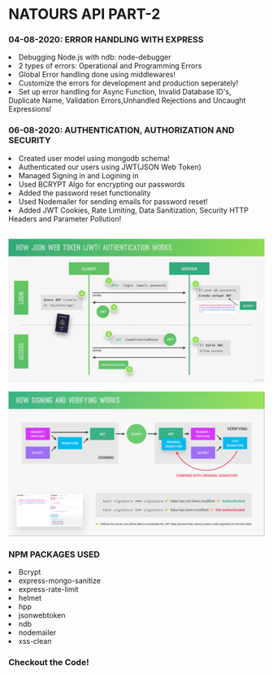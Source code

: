 # NATOURS API PART-2

### 04-08-2020: ERROR HANDLING WITH EXPRESS

<li> Debugging Node.js with ndb: node-debugger</li>
<li> 2 types of errors: Operational and Programming Errors</li>
<li> Global Error handling done using middlewares!</li>
<li> Customize the errors for development and production seperately!</li>
<li> Set up error handling for Async Function, Invalid Database ID's, Duplicate Name, Validation Errors,Unhandled Rejections and Uncaught Expressions!</li>

### 06-08-2020: AUTHENTICATION, AUTHORIZATION AND SECURITY

<li> Created user model using mongodb schema!</li>
<li> Authenticated our users using JWT(JSON Web Token)</li>
<li> Managed Signing in and Logining in</li>
<li> Used BCRYPT Algo for encrypting our passwords</li>
<li> Added the password reset functionality</li>
<li> Used Nodemailer for sending emails for password reset!</li>
<li> Added JWT Cookies, Rate Limiting, Data Sanitization, Security HTTP Headers and Parameter Pollution!</li><br>

<img src='./img2.jpg'></img>

<img src='./img1.jpg'></img>

### NPM PACKAGES USED
<li>Bcrypt</li>
<li>express-mongo-sanitize</li>
<li>express-rate-limit</li>
<li>helmet</li>
<li>hpp</li>
<li>jsonwebtoken</li>
<li>ndb</li>
<li>nodemailer</li>
<li>xss-clean</li>

### Checkout the Code!


